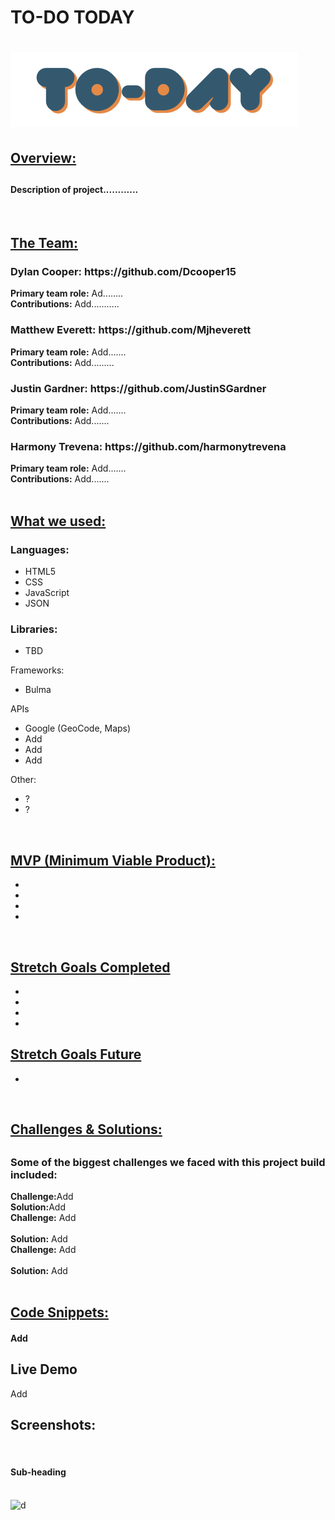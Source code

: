 <h1>TO-DO TODAY<h1>

<img src="images/To-Do_Today_Logo.png">

<h2><u>Overview:</u><h2>
<h4>Description of project............</h4>

</br>

<h2><u>The Team:</u></h2>

<h3>Dylan Cooper: https://github.com/Dcooper15</h3>
<b>Primary team role:</b> Ad........
</br>
<b>Contributions:</b> Add...........

<h3>Matthew Everett: https://github.com/Mjheverett</h3>
<b>Primary team role:</b> Add.......
</br>
<b>Contributions:</b> Add.........

<h3>Justin Gardner: https://github.com/JustinSGardner</h3>
<b>Primary team role:</b> Add.......
</br>
<b>Contributions:</b> Add.......

<h3>Harmony Trevena: https://github.com/harmonytrevena</h3>
<b>Primary team role:</b> Add.......
</br>
<b>Contributions:</b> Add.......

</br>
</br>
<h2><u>What we used:</u></h3>
<h3>Languages:</h3>
<ul>
    <li>HTML5</li>
    <li>CSS</li>
    <li>JavaScript</li>
    <li>JSON</li>
</ul>

<h3>Libraries:</h3>
<ul>
    <li>TBD</li>
</ul

<h3>Frameworks:</h3>
<ul>
    <li>Bulma</li>
</ul

<h3>APIs</h3>
<ul>
    <li>Google (GeoCode, Maps)</li>
    <li>Add</li>
    <li>Add</li>
    <li>Add</li>
</ul

<h3>Other:</h3>
<ul>
    <li>?</li>
    <li>?</li>
</ul>

</br>

<h2><u>MVP (Minimum Viable Product):</u></h2>
<ul>
    <li></li>
    <li></li>
    <li></li>
    <li></li>
</ul>

</br>

<h2><u>Stretch Goals Completed</u></h2>
<ul>
    <li></li>
    <li></li>
    <li></li>
    <li></li>
</ul>

<h2><u>Stretch Goals Future</u></h2>
<ul>
<li></li>
</ul>

</br>

<h2><u>Challenges & Solutions:</u><h2>
<h3>Some of the biggest challenges we faced with this project build included:</h2>

<b>Challenge:</b>Add
</br>
<b>Solution:</b>Add</br>
<b>Challenge:</b> Add </br>
</br>
<b>Solution:</b> Add</br>
<b>Challenge:</b> Add </br>
</br>
<b>Solution:</b> Add </br>
</br>

<h2><u>Code Snippets:</u></h2>

<h4>Add</h4>


<h2>Live Demo</h2>
Add
</br>

<h2>Screenshots:</h2>
<img src="add" alt="">
<h4>Sub-heading</h4>
<br />
<img src="" alt="d">

       
